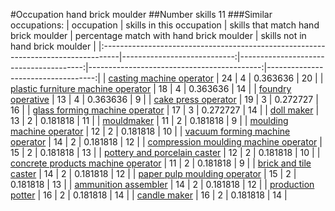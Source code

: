#Occupation hand brick moulder
##Number skills 11
###Similar occupations:
| occupation                                                                        |   skills in this occupation |   skills that match hand brick moulder |   percentage match with hand brick moulder |   skills not in hand brick moulder |
|:----------------------------------------------------------------------------------|----------------------------:|---------------------------------------:|-------------------------------------------:|-----------------------------------:|
| [casting machine operator](casting_machine_operator.md)                           |                          24 |                                      4 |                                   0.363636 |                                 20 |
| [plastic furniture machine operator](plastic_furniture_machine_operator.md)       |                          18 |                                      4 |                                   0.363636 |                                 14 |
| [foundry operative](foundry_operative.md)                                         |                          13 |                                      4 |                                   0.363636 |                                  9 |
| [cake press operator](cake_press_operator.md)                                     |                          19 |                                      3 |                                   0.272727 |                                 16 |
| [glass forming machine operator](glass_forming_machine_operator.md)               |                          17 |                                      3 |                                   0.272727 |                                 14 |
| [doll maker](doll_maker.md)                                                       |                          13 |                                      2 |                                   0.181818 |                                 11 |
| [mouldmaker](mouldmaker.md)                                                       |                          11 |                                      2 |                                   0.181818 |                                  9 |
| [moulding machine operator](moulding_machine_operator.md)                         |                          12 |                                      2 |                                   0.181818 |                                 10 |
| [vacuum forming machine operator](vacuum_forming_machine_operator.md)             |                          14 |                                      2 |                                   0.181818 |                                 12 |
| [compression moulding machine operator](compression_moulding_machine_operator.md) |                          15 |                                      2 |                                   0.181818 |                                 13 |
| [pottery and porcelain caster](pottery_and_porcelain_caster.md)                   |                          12 |                                      2 |                                   0.181818 |                                 10 |
| [concrete products machine operator](concrete_products_machine_operator.md)       |                          11 |                                      2 |                                   0.181818 |                                  9 |
| [brick and tile caster](brick_and_tile_caster.md)                                 |                          14 |                                      2 |                                   0.181818 |                                 12 |
| [paper pulp moulding operator](paper_pulp_moulding_operator.md)                   |                          15 |                                      2 |                                   0.181818 |                                 13 |
| [ammunition assembler](ammunition_assembler.md)                                   |                          14 |                                      2 |                                   0.181818 |                                 12 |
| [production potter](production_potter.md)                                         |                          16 |                                      2 |                                   0.181818 |                                 14 |
| [candle maker](candle_maker.md)                                                   |                          16 |                                      2 |                                   0.181818 |                                 14 |
